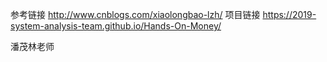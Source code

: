 参考链接 http://www.cnblogs.com/xiaolongbao-lzh/
项目链接 https://2019-system-analysis-team.github.io/Hands-On-Money/


潘茂林老师
